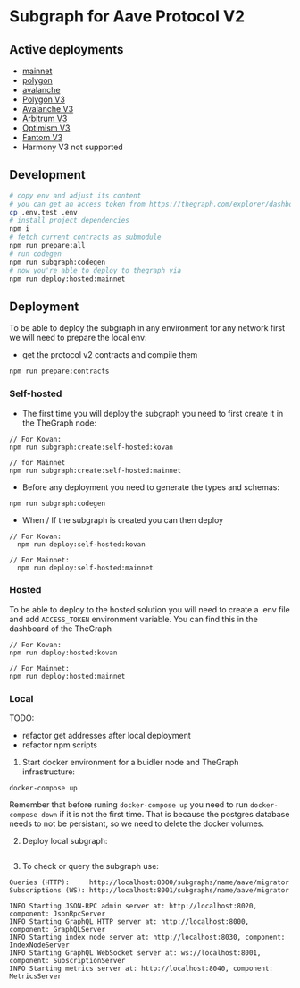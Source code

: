 # Subgraph for Aave Protocol V2

## Active deployments
- [mainnet](https://thegraph.com/hosted-service/subgraph/aave/protocol-v2)
- [polygon](https://thegraph.com/hosted-service/subgraph/aave/aave-v2-matic)
- [avalanche](https://thegraph.com/hosted-service/subgraph/aave/protocol-v2-avalanche)
- [Polygon V3](https://thegraph.com/hosted-service/subgraph/aave/protocol-v3-polygon)
- [Avalanche V3](https://thegraph.com/hosted-service/subgraph/aave/protocol-v3-avalanche)
- [Arbitrum V3](https://thegraph.com/hosted-service/subgraph/aave/protocol-v3-arbitrum)
- [Optimism V3](https://thegraph.com/hosted-service/subgraph/aave/protocol-v3-optimism)
- [Fantom V3](https://thegraph.com/hosted-service/subgraph/aave/protocol-v3-fantom)
- Harmony V3 not supported

## Development

```bash
# copy env and adjust its content
# you can get an access token from https://thegraph.com/explorer/dashboard
cp .env.test .env
# install project dependencies
npm i
# fetch current contracts as submodule
npm run prepare:all
# run codegen
npm run subgraph:codegen
# now you're able to deploy to thegraph via
npm run deploy:hosted:mainnet

```

## Deployment

To be able to deploy the subgraph in any environment for any network first we will need to prepare the local env:

- get the protocol v2 contracts and compile them

```
npm run prepare:contracts
```

### Self-hosted

- The first time you will deploy the subgraph you need to first create it in the TheGraph node:

```
// For Kovan:
npm run subgraph:create:self-hosted:kovan

// for Mainnet
npm run subgraph:create:self-hosted:mainnet
```

- Before any deployment you need to generate the types and schemas:

```
npm run subgraph:codegen
```

- When / If the subgraph is created you can then deploy

```
// For Kovan:
  npm run deploy:self-hosted:kovan

// For Mainnet:
  npm run deploy:self-hosted:mainnet
```

### Hosted

To be able to deploy to the hosted solution you will need to create a .env file and add `ACCESS_TOKEN` environment variable. You can find this in the dashboard of the TheGraph

```
// For Kovan:
npm run deploy:hosted:kovan

// For Mainnet:
npm run deploy:hosted:mainnet
```

### Local

TODO:

- refactor get addresses after local deployment
- refactor npm scripts

1. Start docker environment for a buidler node and TheGraph infrastructure:

```
docker-compose up
```

Remember that before runing `docker-compose up` you need to run `docker-compose down` if it is not the first time. That is because the postgres database needs to not be persistant, so we need to delete the docker volumes.

2. Deploy local subgraph:

```

```

3. To check or query the subgraph use:

```
Queries (HTTP):     http://localhost:8000/subgraphs/name/aave/migrator
Subscriptions (WS): http://localhost:8001/subgraphs/name/aave/migrator

INFO Starting JSON-RPC admin server at: http://localhost:8020, component: JsonRpcServer
INFO Starting GraphQL HTTP server at: http://localhost:8000, component: GraphQLServer
INFO Starting index node server at: http://localhost:8030, component: IndexNodeServer
INFO Starting GraphQL WebSocket server at: ws://localhost:8001, component: SubscriptionServer
INFO Starting metrics server at: http://localhost:8040, component: MetricsServer

```
